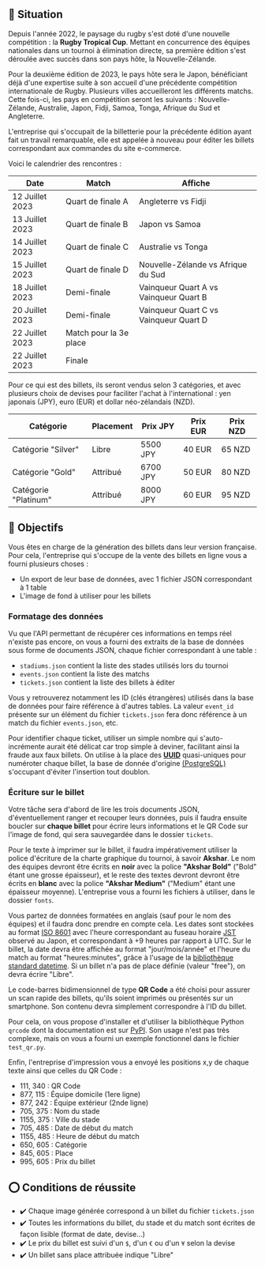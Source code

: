 ## 📜 Situation

Depuis l'année 2022, le paysage du rugby s'est doté d'une nouvelle compétition : la **Rugby Tropical Cup**. Mettant en concurrence des équipes nationales dans un tournoi à élimination directe, sa première édition s'est déroulée avec succès dans son pays hôte, la Nouvelle-Zélande.


Pour la deuxième édition de 2023, le pays hôte sera le Japon, bénéficiant déjà d'une expertise suite à son accueil d'une précédente compétition internationale de Rugby. Plusieurs villes accueilleront les différents matchs. Cette fois-ci, les pays en compétition seront les suivants : Nouvelle-Zélande, Australie, Japon, Fidji, Samoa, Tonga, Afrique du Sud et Angleterre.

L'entreprise qui s'occupait de la billetterie pour la précédente édition ayant fait un travail remarquable, elle est appelée à nouveau pour éditer les billets correspondant aux commandes du site e-commerce.

Voici le calendrier des rencontres :

Date            | Match                  | Affiche
--------------- | ---------------------- | ---------------------
12 Juillet 2023 | Quart de finale A      | Angleterre vs Fidji
13 Juillet 2023 | Quart de finale B      | Japon vs Samoa
14 Juillet 2023 | Quart de finale C      | Australie vs Tonga
15 Juillet 2023 | Quart de finale D      | Nouvelle-Zélande vs Afrique du Sud
18 Juillet 2023 | Demi-finale            | Vainqueur Quart A vs Vainqueur Quart B
20 Juillet 2023 | Demi-finale            | Vainqueur Quart C vs Vainqueur Quart D
22 Juillet 2023 | Match pour la 3e place |
22 Juillet 2023 | Finale                 |

Pour ce qui est des billets, ils seront vendus selon 3 catégories, et avec plusieurs choix de devises pour faciliter l'achat à l'international : yen japonais (JPY), euro (EUR) et dollar néo-zélandais (NZD).

Catégorie            | Placement | Prix JPY | Prix EUR | Prix NZD
-------------------- | --------- | -------- | -------- | --------
Catégorie "Silver"   | Libre     | 5500 JPY | 40 EUR   | 65 NZD  
Catégorie "Gold"     | Attribué  | 6700 JPY | 50 EUR   | 80 NZD  
Catégorie "Platinum" | Attribué  | 8000 JPY | 60 EUR   | 95 NZD  

## 🏁 Objectifs

Vous êtes en charge de la génération des billets dans leur version française. Pour cela, l'entreprise qui s'occupe de la vente des billets en ligne vous a fourni plusieurs choses :

* Un export de leur base de données, avec 1 fichier JSON correspondant à 1 table
* L'image de fond à utiliser pour les billets

### Formatage des données

Vu que l'API permettant de récupérer ces informations en temps réel n'existe pas encore, on vous a fourni des extraits de la base de données sous forme de documents JSON, chaque fichier correspondant à une table :

* `stadiums.json` contient la liste des stades utilisés lors du tournoi
* `events.json` contient la liste des matchs
* `tickets.json` contient la liste des billets à éditer

Vous y retrouverez notamment les ID (clés étrangères) utilisés dans la base de données pour faire référence à d'autres tables. La valeur `event_id` présente sur un élément du fichier `tickets.json` fera donc référence à un match du fichier `events.json`, etc.

Pour identifier chaque ticket, utiliser un simple nombre qui s'auto-incrémente aurait été délicat car trop simple à deviner, facilitant ainsi la fraude aux faux billets. On utilise à la place des [**UUID**](https://fr.wikipedia.org/wiki/Universally_unique_identifier) quasi-uniques pour numéroter chaque billet, la base de donnée d'origine [(PostgreSQL)](https://www.postgresql.org/docs/current/datatype-uuid.html) s'occupant d'éviter l'insertion tout doublon.

### Écriture sur le billet

Votre tâche sera d'abord de lire les trois documents JSON, d'éventuellement ranger et recouper leurs données, puis il faudra ensuite boucler sur **chaque billet** pour écrire leurs informations et le QR Code sur l'image de fond, qui sera sauvegardée dans le dossier `tickets`.

Pour le texte à imprimer sur le billet, il faudra impérativement utiliser la police d'écriture de la charte graphique du tournoi, à savoir **Akshar**. Le nom des équipes devront être écrits en **noir** avec la police **"Akshar Bold"** ("Bold" étant une grosse épaisseur), et le reste des textes devront devront être écrits en **blanc** avec la police **"Akshar Medium"** ("Medium" étant une épaisseur moyenne). L'entreprise vous a fourni les fichiers à utiliser, dans le dossier `fonts`.

Vous partez de données formatées en anglais (sauf pour le nom des équipes) et il faudra donc prendre en compte cela. Les dates sont stockées au format [ISO 8601](https://fr.wikipedia.org/wiki/ISO_8601) avec l'heure correspondant au fuseau horaire [JST](https://fr.wikipedia.org/wiki/Heure_normale_du_Japon) observé au Japon, et correspondant à +9 heures par rapport à UTC. Sur le billet, la date devra être affichée au format "jour/mois/année" et l'heure du match au format "heures:minutes", grâce à l'usage de la [bibliothèque standard datetime](https://docs.python.org/fr/3/library/datetime.html). Si un billet n'a pas de place définie (valeur "free"), on devra écrire "Libre".

Le code-barres bidimensionnel de type **QR Code** a été choisi pour assurer un scan rapide des billets, qu'ils soient imprimés ou présentés sur un smartphone. Son contenu devra simplement correspondre à l'ID du billet.

Pour cela, on vous propose d'installer et d'utiliser la bibliothèque Python `qrcode` dont la documentation est sur [PyPI](https://pypi.org/project/qrcode/). Son usage n'est pas très complexe, mais on vous a fourni un exemple fonctionnel dans le fichier `test_qr.py`.

Enfin, l'entreprise d'impression vous a envoyé les positions x,y de chaque texte ainsi que celles du QR Code :

* 111, 340 : QR Code
* 877, 115 : Équipe domicile (1ere ligne)
* 877, 242 : Équipe extérieur (2nde ligne)
* 705, 375 : Nom du stade
* 1155, 375 : Ville du stade
* 705, 485 : Date de début du match
* 1155, 485 : Heure de début du match
* 650, 605 : Catégorie
* 845, 605 : Place
* 995, 605 : Prix du billet

## ⭕ Conditions de réussite

* ✔️ Chaque image générée correspond à un billet du fichier `tickets.json`
* ✔️ Toutes les informations du billet, du stade et du match sont écrites de façon lisible (format de date, devise...)
* ✔️ Le prix du billet est suivi d'un `$`, d'un `€` ou d'un `¥` selon la devise
* ✔️ Un billet sans place attribuée indique "Libre"
